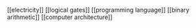 [[electricity]]
[[logical gates]]
[[programming language]]
[[binary arithmetic]]
[[computer architecture]]